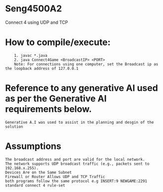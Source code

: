 # Seng4500A2
Connect 4 using UDP and TCP


# How to compile/execute: 
        1. javac *.java
        2. java Connect4Game <BroadcastIP> <PORT> 
        Note: For connections using one computer, set the Broadcast ip as the loopback address of 127.0.0.1
        
# Reference to any generative AI used as per the Generative AI requirements below.
    Generative A.I was used to assist in the planning and desgin of the solution

    
# Assumptions
    The broadcast address and port are valid for the local network. 
    The network supports UDP broadcast traffic (e.g., packets sent to 192.168.x.255).
    Devices Are on the Same Subnet
    Firewall or Router Allows UDP and TCP Traffic
    both programs follow the same protocol e.g INSERT:9 NEWGAME:2291
    standard connect 4 rule-set
    
    
    
    
